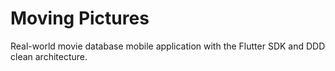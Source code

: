 # Moving Pictures

Real-world movie database mobile application with the Flutter SDK and DDD clean architecture.
